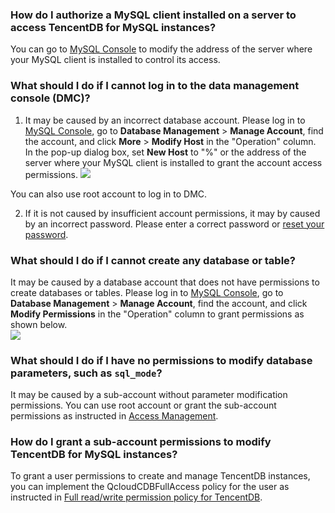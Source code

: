 ### How do I authorize a MySQL client installed on a server to access TencentDB for MySQL instances?
You can go to [MySQL Console](https://console.cloud.tencent.com/cdb) to modify the address of the server where your MySQL client is installed to control its access. 
  
### What should I do if I cannot log in to the data management console (DMC)?
1. It may be caused by an incorrect database account. Please log in to [MySQL Console](https://console.cloud.tencent.com/cdb), go to **Database Management** > **Manage Account**, find the account, and click **More** > **Modify Host** in the "Operation" column. In the pop-up dialog box, set **New Host** to "%" or the address of the server where your MySQL client is installed to grant the account access permissions.
![](https://main.qcloudimg.com/raw/2e0f60d3237e8e244b51dd7e164de315.png)  

You can also use root account to log in to DMC.

2. If it is not caused by insufficient account permissions, it may by caused by an incorrect password. Please enter a correct password or [reset your password](https://intl.cloud.tencent.com/document/product/236/31901).


### What should I do if I cannot create any database or table?
It may be caused by a database account that does not have permissions to create databases or tables. Please log in to [MySQL Console](https://console.cloud.tencent.com/cdb), go to **Database Management** > **Manage Account**, find the account, and click **Modify Permissions** in the "Operation" column to grant permissions as shown below.  
![](https://main.qcloudimg.com/raw/b33188cf3aba103b415c0ecc38fb0168.png)

### What should I do if I have no permissions to modify database parameters, such as `sql_mode`?
It may be caused by a sub-account without parameter modification permissions. You can use root account or grant the sub-account permissions as instructed in [Access Management](https://intl.cloud.tencent.com/document/product/236/14469).

### How do I grant a sub-account permissions to modify TencentDB for MySQL instances?
To grant a user permissions to create and manage TencentDB instances, you can implement the QcloudCDBFullAccess policy for the user as instructed in [Full read/write permission policy for TencentDB](https://intl.cloud.tencent.com/document/product/236/14468).


